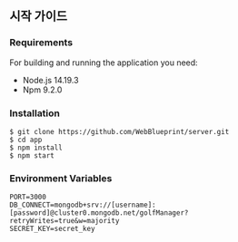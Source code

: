 ## 시작 가이드
### Requirements
For building and running the application you need:
- Node.js 14.19.3
- Npm 9.2.0

### Installation
```
$ git clone https://github.com/WebBlueprint/server.git
$ cd app
$ npm install
$ npm start
```

### Environment Variables
```
PORT=3000
DB_CONNECT=mongodb+srv://[username]:[password]@cluster0.mongodb.net/golfManager?retryWrites=true&w=majority
SECRET_KEY=secret_key
```
